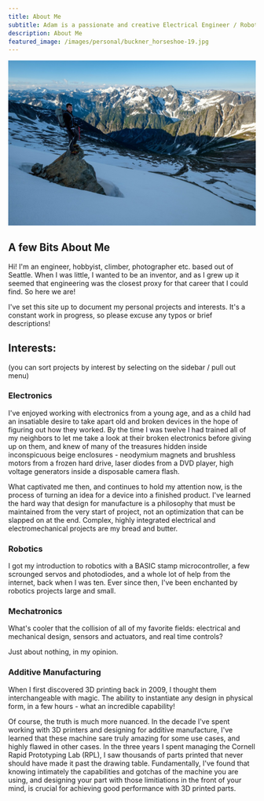 ```yaml
---
title: About Me
subtitle: Adam is a passionate and creative Electrical Engineer / Roboticist from Seattle, WA.
description: About Me
featured_image: /images/personal/buckner_horseshoe-19.jpg
---
```


![](/images/personal/buckner_horseshoe-19.jpg)

## A few Bits About Me

Hi! I'm an engineer, hobbyist, climber, photographer etc. based out of Seattle. When I was little, I wanted to be an inventor, and as I grew up it seemed that engineering was the closest proxy for that career that I could find. So here we are!

I've set this site up to document my personal projects and interests. It's a constant work in progress, so please excuse any typos or brief descriptions! 

## Interests:
(you can sort projects by interest by selecting on the sidebar / pull out menu)

### Electronics
I've enjoyed working with electronics from a young age, and as a child had an insatiable desire to take apart old and broken devices in the hope of figuring out how they worked. By the time I was twelve I had trained all of my neighbors to let me take a look at their broken electronics before giving up on them, and knew of many of the treasures hidden inside inconspicuous beige enclosures - neodymium magnets and brushless motors from a frozen hard drive, laser diodes from a DVD player, high voltage generators inside a disposable camera flash.

What captivated me then, and continues to hold my attention now, is the process of turning an idea for a device into a finished product. I've learned the hard way that design for manufacture is a philosophy that must be maintained from the very start of project, not an optimization that can be slapped on at the end. Complex, highly integrated electrical and electromechanical projects are my bread and butter.

### Robotics
I got my introduction to robotics with a BASIC stamp microcontroller, a few scrounged servos and photodiodes, and a whole lot of help from the internet, back when I was ten. Ever since then, I've been enchanted by robotics projects large and small. 

### Mechatronics
What's cooler that the collision of all of my favorite fields: electrical and mechanical design, sensors and actuators, and real time controls? 

Just about nothing, in my opinion.

### Additive Manufacturing
When I first discovered 3D printing back in 2009, I thought them interchangeable with magic. The ability to instantiate any design in physical form, in a few hours - what an incredible capability!

Of course, the truth is much more nuanced. In the decade I've spent working with 3D printers and designing for additive manufacture, I've learned that these machine sare truly amazing for some use cases, and highly flawed in other cases. In the three years I spent managing the Cornell Rapid Prototyping Lab (RPL), I saw thousands of parts printed that never should have made it past the drawing table. Fundamentally, I've found that knowing intimately the capabilities and gotchas of the machine you are using, and designing your part with those limitiations in the front of your mind, is crucial for achieving good performance with 3D printed parts.
